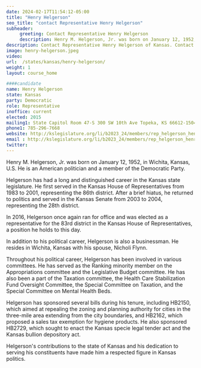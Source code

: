 ```yaml
---
date: 2024-02-17T11:54:12-05:00
title: "Henry Helgerson"
seo_title: "contact Representative Henry Helgerson"
subheader:
     greeting: Contact Representative Henry Helgerson
     description: Henry M. Helgerson, Jr. was born on January 12, 1952, in Wichita, Kansas, U.S. He is an American politician and a member of the Democratic Party. Helgerson is currently serving as a representative for the 83rd district in the Kansas House of Representatives.
description: Contact Representative Henry Helgerson of Kansas. Contact information for Henry Helgerson includes email address, phone number, and mailing address.
image: henry-helgerson.jpeg
video:
url:  /states/kansas/henry-helgerson/
weight: 1
layout: course_home

####candidate
name: Henry Helgerson
state: Kansas
party: Democratic
role: Representative
inoffice: current
elected: 2015
mailing1: State Capitol Room 47-S 300 SW 10th Ave Topeka, KS 66612-1504
phone1: 785-296-7668
website: http://kslegislature.org/li/b2023_24/members/rep_helgerson_henry_1/
email : http://kslegislature.org/li/b2023_24/members/rep_helgerson_henry_1/
twitter:
---
```


Henry M. Helgerson, Jr. was born on January 12, 1952, in Wichita, Kansas, U.S. He is an American politician and a member of the Democratic Party.

Helgerson has had a long and distinguished career in the Kansas state legislature. He first served in the Kansas House of Representatives from 1983 to 2001, representing the 86th district. After a brief hiatus, he returned to politics and served in the Kansas Senate from 2003 to 2004, representing the 28th district.

In 2016, Helgerson once again ran for office and was elected as a representative for the 83rd district in the Kansas House of Representatives, a position he holds to this day.

In addition to his political career, Helgerson is also a businessman. He resides in Wichita, Kansas with his spouse, Nicholi Flynn.

Throughout his political career, Helgerson has been involved in various committees. He has served as the Ranking minority member on the Appropriations committee and the Legislative Budget committee. He has also been a part of the Taxation committee, the Health Care Stabilization Fund Oversight Committee, the Special Committee on Taxation, and the Special Committee on Mental Health Beds.

Helgerson has sponsored several bills during his tenure, including HB2150, which aimed at repealing the zoning and planning authority for cities in the three-mile area extending from the city boundaries, and HB2162, which proposed a sales tax exemption for hygiene products. He also sponsored HB2729, which sought to enact the Kansas specie legal tender act and the Kansas bullion depository act.

Helgerson's contributions to the state of Kansas and his dedication to serving his constituents have made him a respected figure in Kansas politics.
